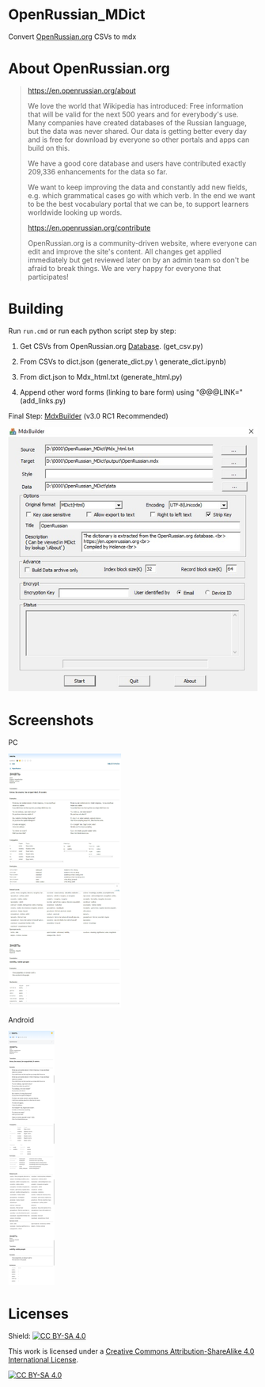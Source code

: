 # OpenRussian_MDict

Convert [OpenRussian.org](https://en.openrussian.org/) CSVs to mdx

# About OpenRussian.org

> <https://en.openrussian.org/about>
>
> We love the world that Wikipedia has introduced: Free information that will be valid for the next 500 years and for everybody's use. Many companies have created databases of the Russian language, but the data was never shared. Our data is getting better every day and is free for download by everyone so other portals and apps can build on this.
>
> We have a good core database and users have contributed exactly 209,336 enhancements for the data so far.
>
> We want to keep improving the data and constantly add new fields, e.g. which grammatical cases go with which verb. In the end we want to be the best vocabulary portal that we can be, to support learners worldwide looking up words.
>
> <https://en.openrussian.org/contribute>
>
> OpenRussian.org is a community-driven website, where everyone can edit and improve the site's content. All changes get applied immediately but get reviewed later on by an admin team so don't be afraid to break things. We are very happy for everyone that participates!

# Building

Run `run.cmd` or run each python script step by step:

1. Get CSVs from OpenRussian.org [Database](https://app.togetherdb.com/db/fwoedz5fvtwvq03v/russian3). (get_csv.py)

2. From CSVs to dict.json (generate_dict.py \ generate_dict.ipynb)

3. From dict.json to Mdx_html.txt (generate_html.py)

4. Append other word forms (linking to bare form) using "@@@LINK=" (add_links.py)

Final Step: [MdxBuilder](https://www.pdawiki.com/forum/thread-42526-1-1.html) (v3.0 RC1 Recommended)

![MdxBuilder](pic/MdxBuilder.jpg)

# Screenshots

PC

<img src="pic/Eudic_win10.jpg" alt="Eudic_win10" style="zoom:50%;" />

Android

<img src="pic/Eudic_android.png" alt="Eudic_android" style="zoom:50%;" />

# Licenses

Shield: [![CC BY-SA 4.0][cc-by-sa-shield]][cc-by-sa]

This work is licensed under a
[Creative Commons Attribution-ShareAlike 4.0 International License][cc-by-sa].

[![CC BY-SA 4.0][cc-by-sa-image]][cc-by-sa]

[cc-by-sa]: http://creativecommons.org/licenses/by-sa/4.0/
[cc-by-sa-image]: https://licensebuttons.net/l/by-sa/4.0/88x31.png
[cc-by-sa-shield]: https://img.shields.io/badge/License-CC%20BY--SA%204.0-lightgrey.svg
